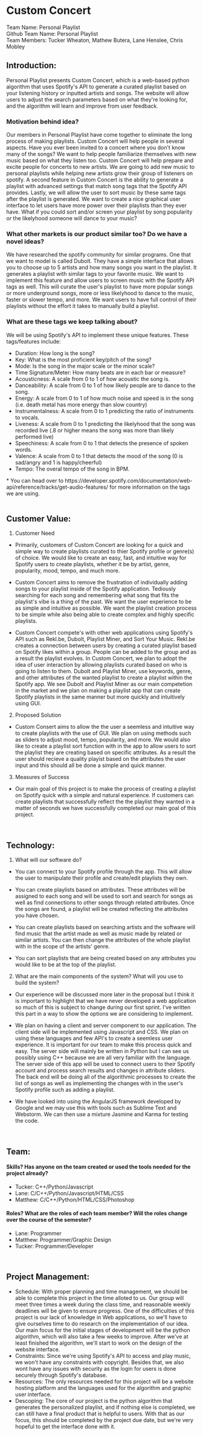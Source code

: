 <h1>Custom Concert</h1>
Team Name: Personal Playlist<br>
Github Team Name: Personal Playlist<br>
Team Members: Tucker Wheaton, Mathew Butera, Lane Henslee, Chris Mobley<br>

<h2>Introduction:</h2>

Personal Playlist presents Custom Concert, which is a web-based python algorithm that uses Spotify's API to generate a curated playlist based on your listening history or inputted artists and songs. The website will allow users to adjust the search parameters based on what they're looking for, and the algorithm will learn and improve from user feedback.

<h3>Motivation behind idea?</h3> 
Our members in Personal Playlist have come together to eliminate the long process of making playlists. Custom Concert will help people in several aspects. Have you ever been invited to a concert where you don't know many of the songs? We want to help people familiarize themselves with new music based on what they listen too. Custom Concert will help prepare and excite people for concerts to new artists. We are going to add new music to personal playlists while helping new artists grow their group of listeners on spotify. A second feature in Custom Concert is the ability to generate a playlist with advanced settings that match song tags that the Spotify API provides. Lastly, we will allow the user to sort music by these same tags after the playlist is generated. We want to create a nice graphical user interface to let users have more power over their playlists than they ever have. What if you could sort and/or screen your playlist by song popularity or the likelyhood someone will dance to your music?

<h3>What other markets is our product similar too? Do we have a novel ideas?</h3>
We have researched the spotify community for similar programs. One that we want to model is called Dubolt. They have a simple interface that allows you to choose up to 5 artists and how many songs you want in the playlist. It generates a playlist with similar tags to your favorite music. We want to implement this feature and allow users to screen music with the Spotify API tags as well. This will curate the user's playlist to have more popular songs or more underground songs, more or less likelyhood to dance to the music, faster or slower tempo, and more. We want users to have full control of their playlists without the effort it takes to manually build a playlist.

<h3>What are these tags we keep talking about?</h3>
We will be using Spotify's API to implement these unique features. These tags/features include:
<ul>
  <li>Duration: How long is the song?</li>
  <li>Key: What is the most proficient key/pitch of the song?</li>
  <li>Mode: Is the song in the major scale or the minor scale?</li>
  <li>Time Signature/Meter: How many beats are in each bar or measure?</li>
  <li>Acousticness: A scale from 0 to 1 of how acoustic the song is.</li>
  <li>Danceability: A scale from 0 to 1 of how likely people are to dance to the song.</li>
  <li>Energy: A scale from 0 to 1 of how much noise and speed is in the song (i.e. death metal has more energy than slow country)</li>
  <li>Instrumentalness: A scale from 0 to 1 predicting the ratio of instruments to vocals.</li>
  <li>Liveness: A scale from 0 to 1 predicting the likelyhood that the song was recorded live (.8 or higher means the song was more than likely performed live)</li>
  <li>Speechiness: A scale from 0 to 1 that detects the presence of spoken words.
  <li>Valence: A scale from 0 to 1 that detects the mood of the song (0 is sad/angry and 1 is happy/cheerful)</li>
  <li>Tempo: The overal tempo of the song in BPM.</li>
</ul>
 * You can head over to https://developer.spotify.com/documentation/web-api/reference/tracks/get-audio-features/ for more information on the tags we are using.<br>
<br>
<h2>Customer Value:</h2>

1) Customer Need 

- Primarily, customers of Custom Concert are looking for a quick and simple way to create playlists curated to thier Spotify profile or genre(s) of choice. We would like to create an easy, fast, and intuitive way for Spotify users to create playlists, whether it be by artist, genre, popularity, mood, tempo, and much more.

- Custom Concert aims to remove the frustration of individually adding songs to your playlist inside of the Spotify application. Tediously searching for each song and remembering what song that fits the playlist's vibe is a thing of the past. We want the user experience to be as simple and intuitive as possible. We want the playlist creation process to be simple while also being able to create complex and highly specific playlists.

- Custom Concert compete's with other web applications using Spotify's API such as Rekl.be, Dubolt, Playlist Miner, and Sort Your Music. Rekl.be creates a connection between users by creating a curated playlist based on Spotify likes within a group. People can be added to the group and as a result the playlist evolves. In Custom Concert, we plan to adopt the idea of user interaction by allowing playlists curated based on who is going to listen to them. Dubolt and Playlist Miner, use keywords, genre, and other attributes of the wanted playlist to create a playlist within the Spotify app. We see Dubolt and Playlist Miner as our main competetion in the market and we plan on making a playlist app that can create Spotify playlists in the same manner but more quickly and intuitively using GUI.

2) Proposed Solution

- Custom Consert aims to allow the the user a seemless and intuitive way to create playlists with the use of GUI. We plan on using methods such as sliders to adjust mood, tempo, popularity, and more. We would also like to create a playlist sort function with in the app to allow users to sort the playlist they are creating based on specific attributes. As a result the user should recieve a quality playist based on the attributes the user input and this should all be done a simple and quick manner. 

3) Measures of Success

- Our main goal of this project is to make the process of creating a playlist on Spotify quick with a simple and natural experience. If customers can create playlists that successfully reflect the the playlist they wanted in a matter of seconds we have successfully completed our main goal of this project.

<br>
<h2>Technology:</h2>

1) What will our software do?

- You can connect to your Spotify profile through the app. This will allow the user to manipulate their profile and create/edit playlists they own. 

- You can create playlists based on attributes. These attributes will be assigned to each song and will be used to sort and search for songs as well as find connections to other songs through related attributes. Once the songs are found, a playlist will be created reflecting the attributes you have chosen. 

- You can create playlists based on searching artists and the software will find music that the artist made as well as music made by related or similar artists. You can then change the attributes of the whole playlist with in the scope of the artists' genre. 

- You can sort playlists that are being created based on any attributes you would like to be at the top of the playlist. 

2) What are the main components of the system? What will you use to build the system?

- Our experience will be discussed more later in the proposal but I think it is important to highlight that we have never developed a web application so much of this is subject to change during our first sprint. I've written this part in a way to show the options we are considering to implement. 

- We plan on having a client and server component to our application. The client side will be implemented using Javascript and CSS. We plan on using these languages and few API's to create a seemless user experience. It is important for our team to make this process quick and easy. The server side will mainly be written in Python but I can see us possibly using C++ because we are all very familiar with the language. The server side of this app will be used to connect users to their Spotify account and process search results and changes in attribute sliders. The back end will be doing all of the algorithmic processes to create the list of songs as well as implementing the changes with in the user's Spotify profile such as adding a playlist.

- We have looked into using the AngularJS framework developed by Google and we may use this with tools such as Sublime Text and Webstorm. We can then use a mixture Jasmine and Karma for testing the code.
<br>
<h2>Team:</h2>
<h4>Skills? Has anyone on the team created or used the tools needed for the project already?</h4>
<ul>
  <li>Tucker: C++/Python/Javascript</li>
  <li>Lane: C/C++/Python/Javascript/HTML/CSS</li>
  <li>Matthew: C/C++/Python/HTML/CSS/Photoshop</li>
</ul>
<h4>Roles? What are the roles of each team member? Will the roles change over the course of the semester?</h4>
<ul>  
  <li>Lane: Programmer</li>
  <li>Matthew: Programmer/Graphic Design</li>
  <li>Tucker: Programmer/Developer</li>
</ul>
<br>        
<h2>Project Management:</h2> 
<ul>
  <li>Schedule: With proper planning and time management, we should be able to complete this project in the time alloted to us. Our group will meet three times a week during the class time, and reasonable weekly deadlines will be given to ensure progress. One of the difficulties of this project is our lack of knowledge in Web applications, so we'll have to give ourselves time to do research on the implementation of our idea. Our main focus for the initial stages of development will be the python algorithm, which will also take a few weeks to improve. After we've at least finished the algorithm, we'll start to work on the design of the website interface. </li>
  <li>Constraints: Since we're using Spotify's API to access and play music, we won't have any constraints with copyright. Besides that, we also wont have any issues with security as the login for users is done securely through Spotify's database. </li>
  <li>Resources: The only resources needed for this project will be a website hosting platform and the languages used for the algorithm and graphic user interface.</li>
  <li>Descoping: The core of our project is the python algorithm that generates the personalized playlist, and if nothing else is completed, we can still have a final product that is helpful to users. With that as our focus, this should be completed by the project due date, but we're very hopeful to get the interface done with it.</li>
<ul>



